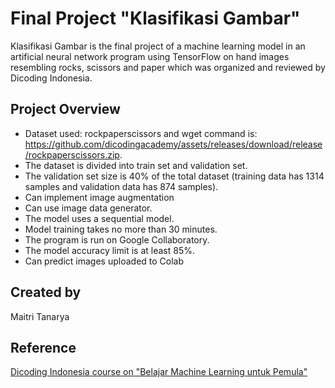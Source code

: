 # Final Project "Klasifikasi Gambar"
Klasifikasi Gambar is the final project of a machine learning model in an artificial neural network program using TensorFlow on hand images resembling rocks, scissors and paper which was organized and reviewed by Dicoding Indonesia.

## Project Overview
* Dataset used: rockpaperscissors and wget command is: https://github.com/dicodingacademy/assets/releases/download/release/rockpaperscissors.zip.
* The dataset is divided into train set and validation set.
* The validation set size is 40% of the total dataset (training data has 1314 samples and validation data has 874 samples).
* Can implement image augmentation
* Can use image data generator.
* The model uses a sequential model.
* Model training takes no more than 30 minutes.
* The program is run on Google Collaboratory.
* The model accuracy limit is at least 85%.
* Can predict images uploaded to Colab

## Created by
Maitri Tanarya

## Reference
[Dicoding Indonesia course on "Belajar Machine Learning untuk Pemula"](https://www.dicoding.com/)

